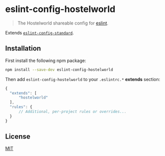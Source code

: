 # eslint-config-hostelworld

[travis-image]: https://img.shields.io/travis/hostelworld/eslint-config-hostelworld/master.svg
[travis-url]: https://travis-ci.org/hostelworld/eslint-config-hostelworld
[npm-image]: https://img.shields.io/npm/v/eslint-config-hostelworld.svg
[npm-url]: https://npmjs.org/package/eslint-config-hostelworld
[downloads-image]: https://img.shields.io/npm/dm/eslint-config-hostelworld.svg
[downloads-url]: https://npmjs.org/package/eslint-config-hostelworld

> The Hostelworld shareable config for [eslint](https://eslint.org/).

Extends [`eslint-config-standard`](https://github.com/standard/eslint-config-standard).


## Installation

First install the following npm package:

```bash
npm install --save-dev eslint-config-hostelworld
```

Then add `eslint-config-hostelworld` to your `.eslintrc.*` **extends** section:

```js
{
  "extends": [
      "hostelworld"
  ],
  "rules": {
      // Additional, per-project rules or overrides...
  }
}
```

## License

[MIT](LICENSE)
